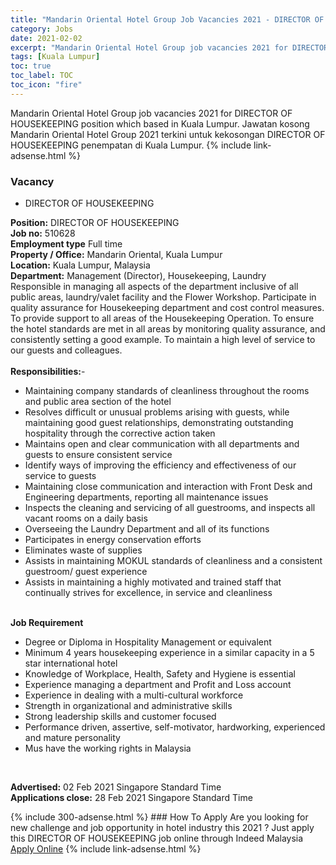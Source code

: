 ```yaml
---
title: "Mandarin Oriental Hotel Group Job Vacancies 2021 - DIRECTOR OF HOUSEKEEPING" 
category: Jobs 
date: 2021-02-02 
excerpt: "Mandarin Oriental Hotel Group job vacancies 2021 for DIRECTOR OF HOUSEKEEPING position which based in Kuala Lumpur. Jawatan kosong Mandarin Oriental Hotel Group 2021 terkini untuk kekosongan DIRECTOR OF HOUSEKEEPING penempatan di Kuala Lumpur" 
tags: [Kuala Lumpur] 
toc: true 
toc_label: TOC 
toc_icon: "fire" 
--- 
```


Mandarin Oriental Hotel Group job vacancies 2021 for DIRECTOR OF HOUSEKEEPING position which based in Kuala Lumpur. Jawatan kosong Mandarin Oriental Hotel Group 2021 terkini untuk kekosongan DIRECTOR OF HOUSEKEEPING penempatan di Kuala Lumpur. 
{% include link-adsense.html %} 
### Vacancy 
- DIRECTOR OF HOUSEKEEPING 
<div><div></div><div><div><b>Position:</b> DIRECTOR OF HOUSEKEEPING<br>
<b>Job no:</b> 510628<br>
<b>Employment type</b> Full time<br>
<b>Property / Office:</b> Mandarin Oriental, Kuala Lumpur<br>
<b>Location:</b> Kuala Lumpur, Malaysia<br>
<b>Department:</b> Management (Director), Housekeeping, Laundry<br>
</div>
<div>
<div>Responsible in managing all aspects of the department inclusive of all public areas, laundry/valet facility and the Flower Workshop. Participate in quality assurance for Housekeeping department and cost control measures. To provide support to all areas of the Housekeeping Operation. To ensure the hotel standards are met in all areas by monitoring quality assurance, and consistently setting a good example. To maintain a high level of service to our guests and colleagues.</div><br>
<div></div>
<div><b>
Responsibilities:</b>-</div>
<ul>
<li>Maintaining company standards of cleanliness throughout the rooms and public area section of the hotel</li>
<li>Resolves difficult or unusual problems arising with guests, while maintaining good guest relationships, demonstrating outstanding hospitality through the corrective action taken</li>
<li>Maintains open and clear communication with all departments and guests to ensure consistent service</li>
<li>Identify ways of improving the efficiency and effectiveness of our service to guests
</li><li>Maintaining close communication and interaction with Front Desk and Engineering departments, reporting all maintenance issues</li>
<li>Inspects the cleaning and servicing of all guestrooms, and inspects all vacant rooms on a daily basis</li>
<li>Overseeing the Laundry Department and all of its functions</li>
<li>Participates in energy conservation efforts</li>
<li>Eliminates waste of supplies</li>
<li>Assists in maintaining MOKUL standards of cleanliness and a consistent guestroom/ guest experience</li>
<li>Assists in maintaining a highly motivated and trained staff that continually strives for excellence, in service and cleanliness</li></ul><br>
<div></div>
<div><b>
Job Requirement</b></div>
<ul>
<li><div>Degree or Diploma in Hospitality Management or equivalent</div>
</li>
<li><div>Minimum 4 years housekeeping experience in a similar capacity in a 5 star international hotel</div>
</li>
<li><div>Knowledge of Workplace, Health, Safety and Hygiene is essential</div>
</li>
<li><div>Experience managing a department and Profit and Loss account</div>
</li>
<li><div>Experience in dealing with a multi-cultural workforce</div>
</li>
<li><div>Strength in organizational and administrative skills
</div></li><li><div>Strong leadership skills and customer focused</div>
</li>
<li><div>Performance driven, assertive, self-motivator, hardworking, experienced and mature personality</div>
</li>
<li>Mus have the working rights in Malaysia</li></ul><br>
</div><p></p>
<p>
<b>Advertised:</b> 02 Feb 2021 Singapore Standard Time<br>
<b>Applications close:</b> 28 Feb 2021 Singapore Standard Time</p></div></div> 
{% include 300-adsense.html %} 
### How To Apply 
Are you looking for new challenge and job opportunity in hotel industry this 2021 ?
Just apply this DIRECTOR OF HOUSEKEEPING job online through Indeed Malaysia 
<a href="https://malaysia.indeed.com/viewjob?jk=d90a64621f1364ba" class="btn btn--info" target="_blank" rel="nofollow noopenner">Apply Online</a> 
{% include link-adsense.html %} 